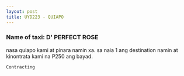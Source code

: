 ```yaml
---
layout: post
title: UYD223 - QUIAPO
---
```


### Name of taxi: D' PERFECT ROSE

nasa quiapo kami at pinara namin xa. sa naia 1 ang destination namin at kinontrata kami na P250 ang bayad.

```Contracting```
